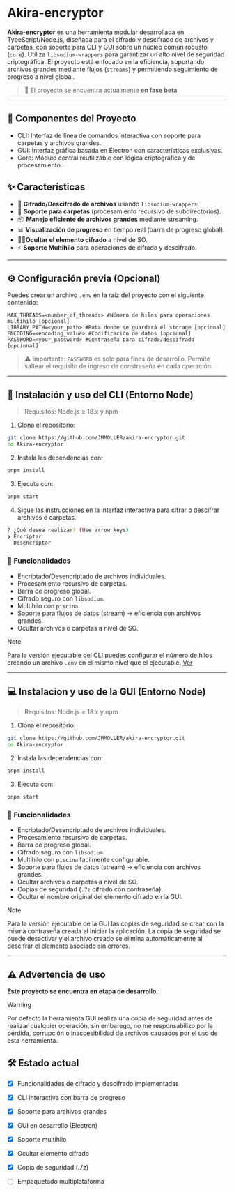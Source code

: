 # Akira-encryptor

**Akira-encryptor** es una herramienta modular desarrollada en TypeScript/Node.js, diseñada para el cifrado y descifrado de archivos y carpetas, con soporte para CLI y GUI sobre un núcleo común robusto (`core`). Utiliza `libsodium-wrappers` para garantizar un alto nivel de seguridad criptográfica. El proyecto está enfocado en la eficiencia, soportando archivos grandes mediante flujos (`streams`) y permitiendo seguimiento de progreso a nivel global.

> 🚧 El proyecto se encuentra actualmente **en fase beta**.

---

## 🧩 Componentes del Proyecto

- CLI: Interfaz de línea de comandos interactiva con soporte para carpetas y archivos grandes.
- GUI: Interfaz gráfica basada en Electron con características exclusivas.
- Core: Módulo central reutilizable con lógica criptográfica y de procesamiento.

## ✨ Características

- 🔐 **Cifrado/Descifrado de archivos** usando `libsodium-wrappers`.
- 📂 **Soporte para carpetas** (procesamiento recursivo de subdirectorios).
- 📦 **Manejo eficiente de archivos grandes** mediante streaming.
- 📊 **Visualización de progreso** en tiempo real (barra de progreso global).
- 😶‍🌫️**Ocultar el elemento cifrado** a nivel de SO.
- ⚡ **Soporte Multihilo** para operaciones de cifrado y descifrado.

---

## ⚙️ Configuración previa (Opcional)

Puedes crear un archivo `.env` en la raíz del proyecto con el siguiente contenido:

```env
MAX_THREADS=<number_of_threads> #Número de hilos para operaciones multihilo [opcional]
LIBRARY_PATH=<your_path> #Ruta donde se guardará el storage [opcional]
ENCODING=<encoding_value> #Codificación de datos [opcional]
PASSWORD=<your_password> #Contraseña para cifrado/descifrado [opcional]
```

> ⚠️ Importante: `PASSWORD` es solo para fines de desarrollo.
> Permite saltear el requisito de ingreso de constraseña en cada operación.

---

## 🚀 Instalación y uso del CLI (Entorno Node)

> Requisitos: Node.js ≥ 18.x y npm

1. Clona el repositorio:

```bash
git clone https://github.com/JMMOLLER/akira-encryptor.git
cd Akira-encryptor
```

2. Instala las dependencias con:

```bash
pnpm install
```

3. Ejecuta con:

```bash
pnpm start
```

4. Sigue las instrucciones en la interfaz interactiva para cifrar o descifrar archivos o carpetas.

```bash
? ¿Qué desea realizar? (Use arrow keys)
❯ Encriptar
  Desencriptar
```

### 📁 Funcionalidades

- Encriptado/Desencriptado de archivos individuales.
- Procesamiento recursivo de carpetas.
- Barra de progreso global.
- Cifrado seguro con `libsodium`.
- Multihilo con `piscina`.
- Soporte para flujos de datos (stream) → eficiencia con archivos grandes.
- Ocultar archivos o carpetas a nivel de SO.

> [!NOTE]
> Para la versión ejecutable del CLI puedes configurar el número de hilos creando un archivo `.env` en el mismo nivel que el ejecutable. [Ver](#%EF%B8%8F-configuración-previa-opcional)

---

## 💻 Instalacion y uso de la GUI (Entorno Node)

> Requisitos: Node.js ≥ 18.x y npm

1. Clona el repositorio:

```bash
git clone https://github.com/JMMOLLER/akira-encryptor.git
cd Akira-encryptor
```

2. Instala las dependencias con:

```bash
pnpm install
```

3. Ejecuta con:

```bash
pnpm start
```

### 📁 Funcionalidades

- Encriptado/Desencriptado de archivos individuales.
- Procesamiento recursivo de carpetas.
- Barra de progreso global.
- Cifrado seguro con `libsodium`.
- Multihilo con `piscina` facilmente configurable.
- Soporte para flujos de datos (stream) → eficiencia con archivos grandes.
- Ocultar archivos o carpetas a nivel de SO.
- Copias de seguridad (`.7z` cifrado con contraseña).
- Ocultar el nombre original del elemento cifrado en la GUI.

> [!NOTE]
> Para la versión ejecutable de la GUI las copias de seguridad se crear con la misma contraseña creada al iniciar la aplicación. La copia de seguridad se puede desactivar y el archivo creado se elimina automáticamente al descifrar el elemento asociado sin errores.

---

## ⚠️ Advertencia de uso

**Este proyecto se encuentra en etapa de desarrollo.**

> [!WARNING]
> Por defecto la herramienta GUI realiza una copia de seguridad antes de realizar cualquier operación, sin embarego, no me responsabilizo por la pérdida, corrupción o inaccesibilidad de archivos causados por el uso de esta herramienta.

## 🛠️ Estado actual

- [x] Funcionalidades de cifrado y descifrado implementadas

- [x] CLI interactiva con barra de progreso

- [x] Soporte para archivos grandes

- [x] GUI en desarrollo (Electron)

- [x] Soporte multihilo

- [x] Ocultar elemento cifrado

- [x] Copia de seguridad (.7z)

- [ ] Empaquetado multiplataforma
